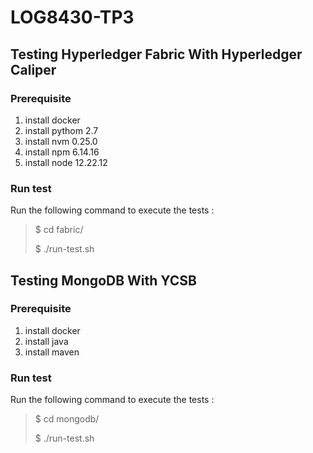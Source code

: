 # LOG8430-TP3
## Testing Hyperledger Fabric With Hyperledger Caliper
### Prerequisite
1. install docker
2. install pythom 2.7
3. install nvm 0.25.0
4. install npm 6.14.16 
5. install node 12.22.12
### Run test
Run the following command to execute the tests : 
> $ cd fabric/ 
>
> $ ./run-test.sh 
## Testing MongoDB With YCSB
### Prerequisite
1. install docker
2. install java
3. install maven
### Run test
Run the following command to execute the tests : 
> $ cd mongodb/ 
>
> $ ./run-test.sh 

